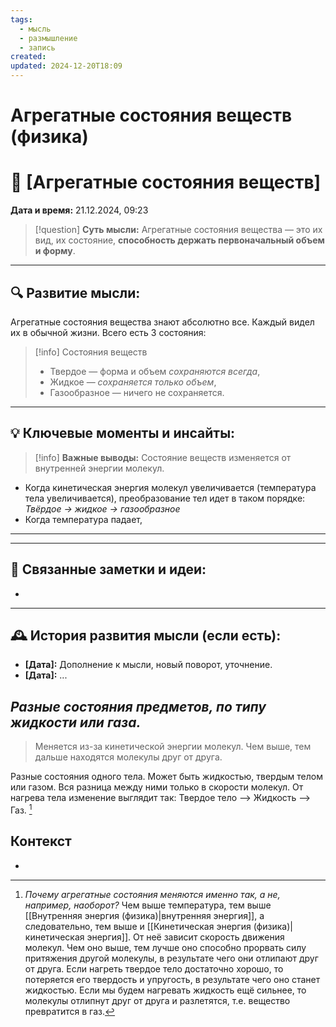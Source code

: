 ```yaml
---
tags:
  - мысль
  - размышление
  - запись
created: 
updated: 2024-12-20T18:09
---
```

# Агрегатные состояния веществ (физика)

# 💭  [Агрегатные состояния веществ]

**Дата и время:** 21.12.2024, 09:23

> [!question] **Суть мысли:**
> Агрегатные состояния вещества — это их вид, их состояние, **способность держать первоначальный объем и форму**.

---

## 🔍 Развитие мысли:

Агрегатные состояния вещества знают абсолютно все. Каждый видел их в обычной жизни. Всего есть 3 состояния:
> [!info] Состояния веществ
> - Твердое — форма и объем *сохраняются всегда*,
> - Жидкое — *сохраняется только объем*,
> - Газообразное — ничего не сохраняется.

---

## 💡 Ключевые моменты и инсайты:

> [!info] **Важные выводы:**
> Состояние веществ изменяется от внутренней энергии молекул.

- Когда кинетическая энергия молекул увеличивается (температура тела увеличивается), преобразование тел идет в таком порядке:
  *Твёрдое → жидкое → газообразное*
- Когда температура падает, 

---

---
## 🔄 Связанные заметки и идеи:

- 

---

## 🕰️ История развития мысли (если есть):

* **[Дата]:**  Дополнение к мысли, новый поворот, уточнение.
* **[Дата]:**  ...
## ***Разные состояния предметов, по типу жидкости или газа.***

>Меняется из-за кинетической энергии молекул. Чем выше, тем дальше находятся молекулы друг от друга.

Разные состояния одного тела. Может быть жидкостью, твердым телом или газом. Вся разница между ними только в скорости молекул.
От нагрева тела изменение выглядит так:
Твердое тело —> Жидкость —> Газ. [^1]

## Контекст
- 

[^1]: *Почему агрегатные состояния меняются именно так, а не, например, наоборот?*
Чем выше температура, тем выше [[Внутренняя энергия (физика)|внутренняя энергия]], а следовательно, тем выше и [[Кинетическая энергия (физика)|кинетическая энергия]]. От неё зависит скорость движения молекул. Чем оно выше, тем лучше оно способно прорвать силу притяжения другой молекулы, в результате чего они отлипают друг от друга. Если нагреть твердое тело достаточно хорошо, то потеряется его твердость и упругость, в результате чего оно станет жидкостью. Если мы будем нагревать жидкость ещё сильнее, то молекулы отлипнут друг от друга и разлетятся, т.е. вещество превратится в газ.